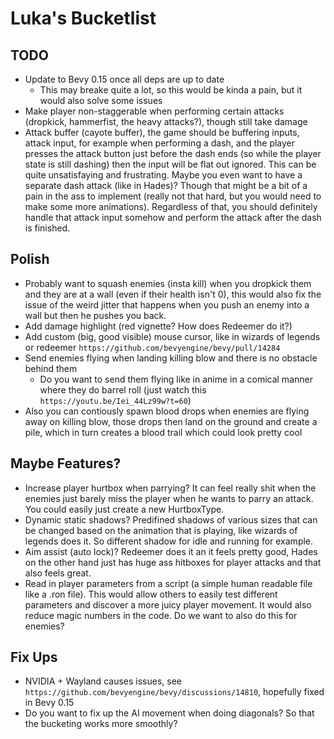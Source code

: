 # Luka's Bucketlist

## TODO

- Update to Bevy 0.15 once all deps are up to date
    - This may breake quite a lot, so this would be kinda a pain, but it would also solve some issues
- Make player non-staggerable when performing certain attacks (dropkick, hammerfist, the heavy attacks?), though still take damage
- Attack buffer (cayote buffer), the game should be buffering inputs, attack input, for example when performing a dash, and the player presses the attack button just before the dash ends (so while the player state is still dashing) then the input will be flat out ignored. This can be quite unsatisfaying and frustrating. Maybe you even want to have a separate dash attack (like in Hades)? Though that might be a bit of a pain in the ass to implement (really not that hard, but you would need to make some more animations). Regardless of that, you should definitely handle that attack input somehow and perform the attack after the dash is finished.

## Polish

- Probably want to squash enemies (insta kill) when you dropkick them and they are at a wall (even if their health isn't 0), this would also fix the issue of the weird jitter that happens when you push an enemy into a wall but then he pushes you back.
- Add damage highlight (red vignette? How does Redeemer do it?)
- Add custom (big, good visible) mouse cursor, like in wizards of legends or redeemer `https://github.com/bevyengine/bevy/pull/14284`
- Send enemies flying when landing killing blow and there is no obstacle behind them
    - Do you want to send them flying like in anime in a comical manner where they do barrel roll (just watch this `https://youtu.be/Iei_44Lz99w?t=60`)
- Also you can contiously spawn blood drops when enemies are flying away on killing blow, those drops then land on the ground and create a pile, which in turn creates a blood trail which could look pretty cool

## Maybe Features?

- Increase player hurtbox when parrying? It can feel really shit when the enemies just barely miss the player when he wants to parry an attack. You could easily just create a new HurtboxType.
- Dynamic static shadows? Predifined shadows of various sizes that can be changed based on the animation that is playing, like wizards of legends does it. So different shadow for idle and running for example.
- Aim assist (auto lock)? Redeemer does it an it feels pretty good, Hades on the other hand just has huge ass hitboxes for player attacks and that also feels great.
- Read in player parameters from a script (a simple human readable file like a .ron file). This would allow others to easily test different parameters and discover a more juicy player movement. It would also reduce magic numbers in the code. Do we want to also do this for enemies?

## Fix Ups

- NVIDIA + Wayland causes issues, see `https://github.com/bevyengine/bevy/discussions/14810`, hopefully fixed in Bevy 0.15
- Do you want to fix up the AI movement when doing diagonals? So that the bucketing works more smoothly?

